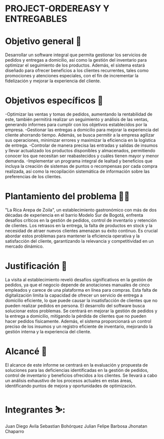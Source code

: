# PROJECT-ORDEREASY Y ENTREGABLES



# Objetivo general 🎯
Desarrollar un software integral que permita gestionar los servicios de pedidos y entregas a domicilio, así como la gestión del inventario para optimizar el seguimiento de los productos. Además, el sistema estará diseñado para ofrecer beneficios a los clientes recurrentes, tales como promociones y atenciones especiales, con el fin de incrementar la fidelización y mejorar la experiencia del cliente.

# Objetivos específicos 🎯
-Optimizar las ventas y tomas de pedidos, aumentando la rentabilidad de este, también permitirá realizar un seguimiento y análisis de las ventas, generando informes para cumplir con los objetivos establecidos por la empresa.
-Gestionar las entregas a domicilio para mejorar la experiencia del cliente ahorrando tiempo. Además, se busca permitir a la empresa agilizar sus operaciones, minimizar errores y maximizar la eficiencia en la logística de entrega. 
-Controlar de manera precisa las entradas y salidas de insumos y llevar actualizado los productos disponibles y almacenados, permitiendo conocer los que necesitan ser reabastecidos y cuáles tienen mayor y menor demanda.
-Implementar un programa integral de lealtad y beneficios que incluya la creación de sistemas de puntos o recompensas por cada compra realizada, así como la recopilación sistemática de información sobre las preferencias de los clientes. 

# Plantamiento del problema 😵‍💫
"La Rica Arepa de Zoila", un establecimiento gastronómico con más de dos décadas de experiencia en el barrio Modelo Sur de Bogotá, enfrenta desafíos críticos en la gestión de pedidos, control de inventario y retención de clientes. Los retrasos en la entrega, la falta de productos en stock y la necesidad de atraer nuevos clientes amenazan su éxito continuo. Es crucial abordar estos problemas para mantener la eficiencia operativa y la satisfacción del cliente, garantizando la relevancia y competitividad en un mercado dinámico.

# Justificación 📃
La visita al establecimiento reveló desafíos significativos en la gestión de pedidos, ya que el negocio depende de anotaciones manuales de cinco empleados y carece de una plataforma en línea para compras. Esta falta de digitalización limita la capacidad de ofrecer un servicio de entrega a domicilio eficiente, lo que puede causar la insatisfacción de clientes que no pueden realizar pedidos en persona.
El desarrollo del software busca solucionar estos problemas. Se centrará en mejorar la gestión de pedidos y la entrega a domicilio, mitigando la pérdida de clientes que no pueden hacer pedidos físicamente. Además, el sistema proporcionará un control preciso de los insumos y un registro eficiente de inventario, mejorando la gestión interna y la experiencia del cliente.

# Alcancé 🚀
El alcance de este informe se centrará en la evaluación y propuesta de soluciones para las deficiencias identificadas en la gestión de pedidos, control de inventario y beneficios ofrecidos a los clientes. Se llevará a cabo un análisis exhaustivo de los procesos actuales en estas áreas, identificando puntos de mejora y oportunidades de optimización.

# Integrantes ⛷️:
Juan Diego Avila 
Sebastian Bohórquez
Julian Felipe Barbosa
Jhonatan Chaparro

